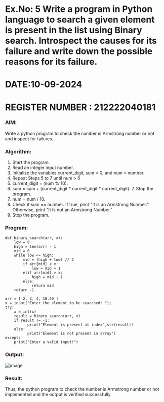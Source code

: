 # Ex.No: 5 Write a program in Python language to search a given element is present in the list using Binary search. Introspect the causes for its failure and write down the possible reasons for its failure.

# DATE:10-09-2024
# REGISTER NUMBER : 212222040181

### AIM: 
Write a python program to check the number is Armstrong number or not and inspect for failures.

### Algorithm:

1.  Start the program.
2.	Read an integer input number.
3.	Initialize the variables current_digit, sum = 0, and num = number.
4.	Repeat Steps 5 to 7 until num > 0
5.	current_digit = (num % 10).
6.	sum = sum + (current_digit * current_digit * current_digit). 7. Stop the program.
7.	num = num / 10.
8.	Check if sum == number. If true, print "It is an Armstrong Number." Otherwise, print "It is not an Armstrong Number."
9.	Stop the program.

### Program:
```
def binary_search(arr, x):  
    low = 0 
    high = len(arr) - 1 
    mid = 0 
    while low <= high: 
        mid = (high + low) // 2  
        if arr[mid] < x: 
            low = mid + 1 
        elif arr[mid] > x: 
            high = mid - 1 
        else: 
            return mid
    return -1 
 
arr = [ 2, 3, 4, 10,40 ] 
x = input("Enter the element to be searched: ");  
try: 
    x = int(x) 
    result = binary_search(arr, x)  
    if result != -1: 
          print("Element is present at index",str(result)) 
    else: 
          print("Element is not present in array") 
except: 
    print("Enter a valid input!")
```

### Output:

![image](https://github.com/user-attachments/assets/7b67c703-1971-42cb-b17f-c5aa6af22cc5)



### Result:
Thus, the python program to check the number is Armstrong number or not implemented and the output is verified successfully.

